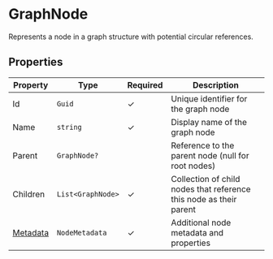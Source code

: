 # GraphNode

Represents a node in a graph structure with potential circular references.

## Properties

| Property | Type | Required | Description |
| ----------------------------------------------------------------- | --------- | -------- | --------------------------------------------------------------------- |
| Id | `Guid` | ✓ | Unique identifier for the graph node |
| Name | `string` | ✓ | Display name of the graph node |
| Parent | `GraphNode?` |  | Reference to the parent node (null for root nodes) |
| Children | `List<GraphNode>` | ✓ | Collection of child nodes that reference this node as their parent |
| [Metadata](./Graph.Nodes.Contracts.Models.NodeMetadata.md) | `NodeMetadata` | ✓ | Additional node metadata and properties |
